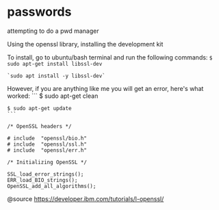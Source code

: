 # passwords
attempting to do a pwd manager

Using the openssl library, installing the development kit

To install, go to ubuntu/bash terminal and run the following commands:
    `$ sudo apt-get install libssl-dev`

    `sudo apt install -y libssl-dev`

However, if you are anything like me you will get an error, here's what worked:
    ```
    $ sudo apt-get clean

    $ sudo apt-get update
    ```


```
/* OpenSSL headers */

# include  "openssl/bio.h"
# include  "openssl/ssl.h"
# include  "openssl/err.h"

/* Initializing OpenSSL */

SSL_load_error_strings();
ERR_load_BIO_strings();
OpenSSL_add_all_algorithms();
```
@source https://developer.ibm.com/tutorials/l-openssl/
